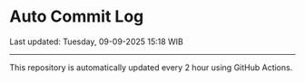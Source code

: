 # Auto Commit Log

Last updated: Tuesday, 09-09-2025 15:18 WIB

---

This repository is automatically updated every 2 hour using GitHub Actions.
